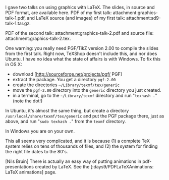 I gave two talks on using graphics with LaTeX. The slides, in source and PDF format, are available here. PDF of my first talk: attachment:graphics-talk-1.pdf, and LaTeX source (and images) of my first talk: attachment:sd9-talk-1.tar.gz.

PDF of the second talk: attachment:graphics-talk-2.pdf and source file: attachment:graphics-talk-2.tex.

One warning: you really need PGF/TikZ version 2.00 to compile the slides from the first talk. Right now, TeXShop doesn't include this, and nor does Ubuntu. I have no idea what the state of affairs is with Windows. To fix this in OS X:

 * download [http://sourceforge.net/projects/pgf/ PGF]
 * extract the package. You get a directory `pgf-2.00`
 * create the directories `~/Library/texmf/tex/generic`
 * move the `pgf-2.00` directory into the `generic` directory you just created.
 * in a terminal, go to the `~/Library/texmf` directory and run "`texhash .`" (note the dot!)

In Ubuntu, it's almost the same thing, but create a directory `/usr/local/share/texmf/tex/generic` and put the PGF package there, just as above, and run "`sudo texhash .`" from the `texmf` directory.

In Windows you are on your own. 

This all seems very complicated, and it is because (1) a complete TeX system relies on tens of thousands of files, and (2) the system for finding the right file dates to the 80's.

[Nils Bruin] There is actually an easy way of putting animations in pdf-presentations created by LaTeX. See the [:days9/PDFLaTeXAnimations: LaTeX animations] page.

